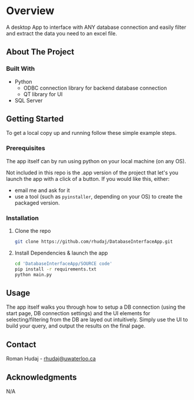 # Overview

A desktop App to interface with ANY database connection and easily filter and extract the data you need to an excel file. 

## About The Project

### Built With

* Python
   * ODBC connection library for backend database connection
   * QT library for UI
* SQL Server

## Getting Started

To get a local copy up and running follow these simple example steps.

### Prerequisites

The app itself can by run using python on your local machine (on any OS). 

Not included in this repo is the .app version of the project that let's you launch the app with a click of a button. If you would like this, either: 

* email me and ask for it
* use a tool (such as ```pyinstaller```, depending on your OS) to create the packaged version. 

### Installation

1. Clone the repo
   ```sh
   git clone https://github.com/rhudaj/DatabaseInterfaceApp.git
   ```

2. Install Dependencies & launch the app

   ```sh
   cd 'DatabaseInterfaceApp/SOURCE code'
   pip install -r requirements.txt
   python main.py
   ```
   
## Usage

The app itself walks you through how to setup a DB connection (using the start page, DB connection settings) and the UI elements for selecting/filtering from the DB are layed out intuitively. Simply use the UI to build your query, and output the results on the final page. 

## Contact

Roman Hudaj - rhudaj@uwaterloo.ca

## Acknowledgments

N/A
